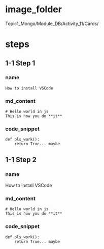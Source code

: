 # image_folder
Topic1_Mongo/Module_DB/Activity_11/Cards/

# steps

## 1-1 Step 1

### name
```
How to install VSCode     
```      

### md_content
```
# Hello world in js
This is how you do **it**
```

### code_snippet
```
def pls_work():
    return True... maybe
```

## 1-1 Step 2

### name
How to install VSCode

### md_content
```
# Hello world in js
This is how you do **it**
```

### code_snippet
```
def pls_work():
    return True... maybe 
```
